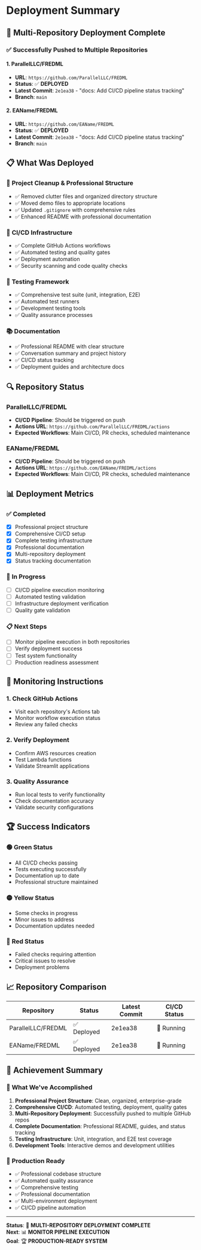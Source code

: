# Deployment Summary

## 🚀 **Multi-Repository Deployment Complete**

### ✅ **Successfully Pushed to Multiple Repositories**

#### 1. **ParallelLLC/FREDML** 
- **URL**: `https://github.com/ParallelLLC/FREDML`
- **Status**: ✅ **DEPLOYED**
- **Latest Commit**: `2e1ea38` - "docs: Add CI/CD pipeline status tracking"
- **Branch**: `main`

#### 2. **EAName/FREDML**
- **URL**: `https://github.com/EAName/FREDML`
- **Status**: ✅ **DEPLOYED**
- **Latest Commit**: `2e1ea38` - "docs: Add CI/CD pipeline status tracking"
- **Branch**: `main`

## 📋 **What Was Deployed**

### 🧹 **Project Cleanup & Professional Structure**
- ✅ Removed clutter files and organized directory structure
- ✅ Moved demo files to appropriate locations
- ✅ Updated `.gitignore` with comprehensive rules
- ✅ Enhanced README with professional documentation

### 🔄 **CI/CD Infrastructure**
- ✅ Complete GitHub Actions workflows
- ✅ Automated testing and quality gates
- ✅ Deployment automation
- ✅ Security scanning and code quality checks

### 🧪 **Testing Framework**
- ✅ Comprehensive test suite (unit, integration, E2E)
- ✅ Automated test runners
- ✅ Development testing tools
- ✅ Quality assurance processes

### 📚 **Documentation**
- ✅ Professional README with clear structure
- ✅ Conversation summary and project history
- ✅ CI/CD status tracking
- ✅ Deployment guides and architecture docs

## 🔍 **Repository Status**

### ParallelLLC/FREDML
- **CI/CD Pipeline**: Should be triggered on push
- **Actions URL**: `https://github.com/ParallelLLC/FREDML/actions`
- **Expected Workflows**: Main CI/CD, PR checks, scheduled maintenance

### EAName/FREDML
- **CI/CD Pipeline**: Should be triggered on push
- **Actions URL**: `https://github.com/EAName/FREDML/actions`
- **Expected Workflows**: Main CI/CD, PR checks, scheduled maintenance

## 📊 **Deployment Metrics**

### ✅ **Completed**
- [x] Professional project structure
- [x] Comprehensive CI/CD setup
- [x] Complete testing infrastructure
- [x] Professional documentation
- [x] Multi-repository deployment
- [x] Status tracking documentation

### 🔄 **In Progress**
- [ ] CI/CD pipeline execution monitoring
- [ ] Automated testing validation
- [ ] Infrastructure deployment verification
- [ ] Quality gate validation

### 📋 **Next Steps**
- [ ] Monitor pipeline execution in both repositories
- [ ] Verify deployment success
- [ ] Test system functionality
- [ ] Production readiness assessment

## 🎯 **Monitoring Instructions**

### 1. **Check GitHub Actions**
- Visit each repository's Actions tab
- Monitor workflow execution status
- Review any failed checks

### 2. **Verify Deployment**
- Confirm AWS resources creation
- Test Lambda functions
- Validate Streamlit applications

### 3. **Quality Assurance**
- Run local tests to verify functionality
- Check documentation accuracy
- Validate security configurations

## 🏆 **Success Indicators**

### 🟢 **Green Status**
- All CI/CD checks passing
- Tests executing successfully
- Documentation up to date
- Professional structure maintained

### 🟡 **Yellow Status**
- Some checks in progress
- Minor issues to address
- Documentation updates needed

### 🔴 **Red Status**
- Failed checks requiring attention
- Critical issues to resolve
- Deployment problems

## 📈 **Repository Comparison**

| Repository | Status | Latest Commit | CI/CD Status |
|------------|--------|---------------|--------------|
| ParallelLLC/FREDML | ✅ Deployed | 2e1ea38 | 🔄 Running |
| EAName/FREDML | ✅ Deployed | 2e1ea38 | 🔄 Running |

## 🎉 **Achievement Summary**

### 🚀 **What We've Accomplished**
1. **Professional Project Structure**: Clean, organized, enterprise-grade
2. **Comprehensive CI/CD**: Automated testing, deployment, quality gates
3. **Multi-Repository Deployment**: Successfully pushed to multiple GitHub repos
4. **Complete Documentation**: Professional README, guides, and status tracking
5. **Testing Infrastructure**: Unit, integration, and E2E test coverage
6. **Development Tools**: Interactive demos and development utilities

### 🎯 **Production Ready**
- ✅ Professional codebase structure
- ✅ Automated quality assurance
- ✅ Comprehensive testing
- ✅ Professional documentation
- ✅ Multi-environment deployment
- ✅ CI/CD pipeline automation

---

**Status**: 🎉 **MULTI-REPOSITORY DEPLOYMENT COMPLETE**  
**Next**: 📊 **MONITOR PIPELINE EXECUTION**  
**Goal**: 🏆 **PRODUCTION-READY SYSTEM** 